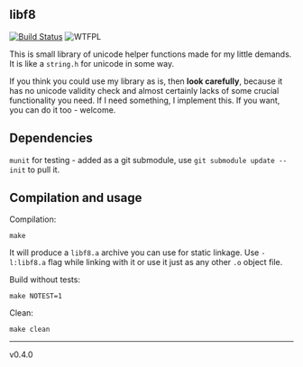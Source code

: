 ## libf8
[![Build Status](https://travis-ci.org/Oxore/libf8.svg?branch=master)](https://travis-ci.org/Oxore/libf8)
![WTFPL](http://www.wtfpl.net/wp-content/uploads/2012/12/wtfpl-badge-2.png "WTFPL")

This is small library of unicode helper functions made for my little demands.
It is like a `string.h` for unicode in some way.

If you think you could use my library as is, then **look carefully**, because it has no unicode validity check and almost certainly lacks of some crucial functionality you need.
If I need something, I implement this.
If you want, you can do it too - welcome.

## Dependencies

`munit` for testing - added as a git submodule, use `git submodule update --init` to pull it.

## Compilation and usage

Compilation:

```
make
```

It will produce a `libf8.a` archive you can use for static linkage.
Use `-l:libf8.a` flag while linking with it or use it just as any other `.o` object file.

Build without tests:

```
make NOTEST=1
```

Clean:

```
make clean
```

---

v0.4.0
